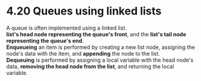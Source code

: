 # 4.20 Queues using linked lists

A queue is often implemented using a linked list.   
**list's head node representing the queue's front**, and the **list's tail node representing the queue's end**.   
**Enqueueing** an item is performed by creating a new list node, assigning the node's data with the item, and **appending** the node to the list.   
**Dequeuing** is performed by assigning a local variable with the head node's data, **removing the head node from the list**, and returning the local variable.   
